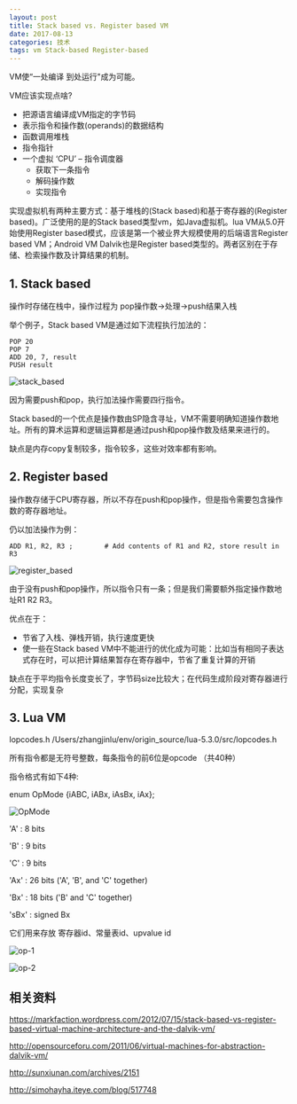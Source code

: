 ```yaml
---
layout: post
title: Stack based vs. Register based VM
date: 2017-08-13
categories: 技术
tags: vm Stack-based Register-based
---
```


VM使“一处编译 到处运行"成为可能。

VM应该实现点啥?

- 把源语言编译成VM指定的字节码
- 表示指令和操作数(operands)的数据结构
- 函数调用堆栈
- 指令指针
- 一个虚拟 ‘CPU’ – 指令调度器
  - 获取下一条指令
  - 解码操作数
  - 实现指令

实现虚拟机有两种主要方式：基于堆栈的(Stack based)和基于寄存器的(Register based)。广泛使用的是的Stack based类型vm，如Java虚拟机。lua VM从5.0开始使用Register based模式，应该是第一个被业界大规模使用的后端语言Register based VM；Android VM Dalvik也是Register based类型的。两者区别在于存储、检索操作数及计算结果的机制。

## 1. Stack based

操作时存储在栈中，操作过程为 pop操作数→处理→push结果入栈

举个例子，Stack based VM是通过如下流程执行加法的：

```
POP 20
POP 7
ADD 20, 7, result
PUSH result
```

![stack_based](http://jinluzhang.github.io/assets/posts_img/2017_08_13_Stack_based_vs_Register_based_VM/Figure_1_stack_based.png)

因为需要push和pop，执行加法操作需要四行指令。

Stack based的一个优点是操作数由SP隐含寻址，VM不需要明确知道操作数地址。所有的算术运算和逻辑运算都是通过push和pop操作数及结果来进行的。

缺点是内存copy复制较多，指令较多，这些对效率都有影响。

## 2. Register based

操作数存储于CPU寄存器，所以不存在push和pop操作，但是指令需要包含操作数的寄存器地址。

仍以加法操作为例：

```
ADD R1, R2, R3 ;        # Add contents of R1 and R2, store result in R3
```

![register_based](http://jinluzhang.github.io/assets/posts_img/2017_08_13_Stack_based_vs_Register_based_VM/Figure_register_based.png)

由于没有push和pop操作，所以指令只有一条；但是我们需要额外指定操作数地址R1 R2 R3。

优点在于：

- 节省了入栈、弹栈开销，执行速度更快
- 使一些在Stack based VM中不能进行的优化成为可能：比如当有相同子表达式存在时，可以把计算结果暂存在寄存器中，节省了重复计算的开销

缺点在于平均指令长度变长了，字节码size比较大；在代码生成阶段对寄存器进行分配，实现复杂

## 3. Lua VM

lopcodes.h           /Users/zhangjinlu/env/origin_source/lua-5.3.0/src/lopcodes.h

 所有指令都是无符号整数，每条指令的前6位是opcode （共40种）

 指令格式有如下4种:

enum OpMode {iABC, iABx, iAsBx, iAx};

![OpMode](http://jinluzhang.github.io/assets/posts_img/2017_08_13_Stack_based_vs_Register_based_VM/Figure_3_lua_op.png)

 'A' : 8 bits

 'B' : 9 bits

 'C' : 9 bits

 'Ax' : 26 bits ('A', 'B', and 'C' together)

 'Bx' : 18 bits ('B' and 'C' together)

 'sBx' : signed Bx

它们用来存放 寄存器id、常量表id、upvalue id

![op-1](http://jinluzhang.github.io/assets/posts_img/2017_08_13_Stack_based_vs_Register_based_VM/Figure_4_a.png)

![op-2](http://jinluzhang.github.io/assets/posts_img/2017_08_13_Stack_based_vs_Register_based_VM/Figure_4_b.png)

 

## 相关资料

https://markfaction.wordpress.com/2012/07/15/stack-based-vs-register-based-virtual-machine-architecture-and-the-dalvik-vm/

http://opensourceforu.com/2011/06/virtual-machines-for-abstraction-dalvik-vm/

http://sunxiunan.com/archives/2151

http://simohayha.iteye.com/blog/517748